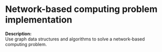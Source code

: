 # Network-based computing problem implementation
<b>Description:</b> <br> Use graph data structures and algorithms to solve a network-based computing problem.
